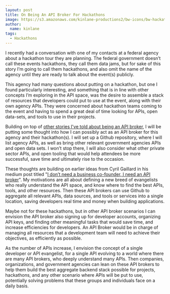 ```yaml
---
layout: post
title: On Being An API Broker For Hackathons
image: https://s3.amazonaws.com/kinlane-productions2/bw-icons/bw-hackathon.png
author:
  name: kinlane
tags:
  - Hackathons
---
```

I recently had a conversation with one of my contacts at a federal agency about a hackathon tour they are planning. The federal government doesn’t call these events hackathons, they call them data jams, but for sake of this story I’m going to call them hackathons, and also omit the name of the agency until they are ready to talk about the event(s) publicly.

This agency had many questions about putting on a hackathon, but one I found particularly interesting, and something that is in line with other concepts I’m exploring in the API space, was the desire to assemble a stack of resources that developers could put to use at the event, along with their own agency APIs. They were concerned about hackathon teams coming to the event and having to spend a great deal of time looking for APIs, open data-sets, and tools to use in their projects.

Building on top of [other stories I've told about being an API broker](http://apievangelist.com/2014/10/10/exploring-the-possibilities-of-being-an-api-broker/), I will be putting some thought into how I can possibly act as an API broker for this agency and their hackathon(s). I will set up a Github repository, where I will list agency APIs, as well as bring other relevant government agencies APIs and open data sets. I won’t stop there, I will also consider what other private sector APIs, and open tooling that would help attendees be more successful, save time and ultimately rise to the occasion.

These thoughts are building on earlier ideas from Cyril Gaillard in his medium post titled "[I don’t need a business co-founder, I need an API broker](https://medium.com/@cyrilgaillard/i-dont-need-a-business-co-founder-i-need-an-api-broker-c9be536cf8fa)". My motivations are all about defining a new breed of evangelists who really understand the API space, and know where to find the best APIs, tools, and other resources. Then these API brokers can use Github to aggregate all relevant APIs, data sources, and tools or services into a single location, saving developers real time and money when building applications.

Maybe not for these hackathons, but in other API broker scenarios I can envision the API broker also signing up for developer accounts, organizing API keys, and finding other meaningful tasks that would save time, and increase efficiencies for developers. An API Broker would be in charge of managing all resources that a development team will need to achieve their objectives, as efficiently as possible.

As the number of APIs increase, I envision the concept of a single developer or API evangelist, for a single API evolving to a world where there are many API brokers, who deeply understand many APIs. Then companies, organizations, and government agencies can lean on these API brokers to help them build the best aggregate backend stack possible for projects, hackathons, and any other scenario where APIs will be put to use, potentially solving problems that these groups and individuals face on a daily basis.